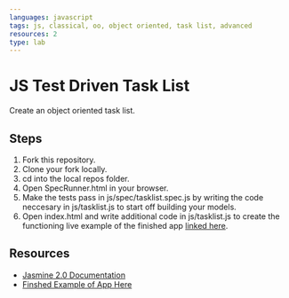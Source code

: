 ```yaml
---
languages: javascript
tags: js, classical, oo, object oriented, task list, advanced
resources: 2
type: lab
---
```


# JS Test Driven Task List

Create an object oriented task list.

## Steps

1. Fork this repository.
2. Clone your fork locally.
3. cd into the local repos folder.
4. Open SpecRunner.html in your browser.
5. Make the tests pass in js/spec/tasklist.spec.js by writing the code neccesary in js/tasklist.js to start off building your models.
6. Open index.html and write additional code in js/tasklist.js to create the functioning live example of the finished app [linked here](http://flatiron-school-curriculum.github.io/js-oo-task-list/).

## Resources

 * [Jasmine 2.0 Documentation](http://jasmine.github.io/2.0/introduction.html)
 * [Finshed Example of App Here](http://flatiron-school-curriculum.github.io/js-oo-task-list/)